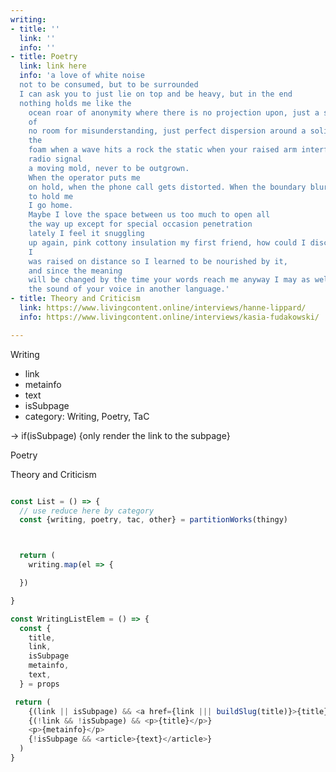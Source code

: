 ```yaml
---
writing:
- title: ''
  link: ''
  info: ''
- title: Poetry
  link: link here
  info: 'a love of white noise  
  not to be consumed, but to be surrounded  
  I can ask you to just lie on top and be heavy, but in the end  
  nothing holds me like the
    ocean roar of anonymity where there is no projection upon, just a surrounding
    of   
    no room for misunderstanding, just perfect dispersion around a solid object:  
    the
    foam when a wave hits a rock the static when your raised arm interferes with the
    radio signal  
    a moving mold, never to be outgrown.  
    When the operator puts me
    on hold, when the phone call gets distorted. When the boundary blurs and dilates
    to hold me  
    I go home.  
    Maybe I love the space between us too much to open all
    the way up except for special occasion penetration   
    lately I feel it snuggling
    up again, pink cottony insulation my first friend, how could I discard it?   
    I
    was raised on distance so I learned to be nourished by it,   
    and since the meaning
    will be changed by the time your words reach me anyway I may as well listen to
    the sound of your voice in another language.'
- title: Theory and Criticism
  link: https://www.livingcontent.online/interviews/hanne-lippard/
  info: https://www.livingcontent.online/interviews/kasia-fudakowski/

---
```



Writing
* link
* metainfo
* text
* isSubpage
* category: Writing, Poetry, TaC


-> if(isSubpage) {only render the link to the subpage}

Poetry

Theory and Criticism

```js

const List = () => {
  // use reduce here by category
  const {writing, poetry, tac, other} = partitionWorks(thingy)



  return (
    writing.map(el => {

  })

}

const WritingListElem = () => {
  const {
    title,
    link,
    isSubpage
    metainfo,
    text,
  } = props

 return (
    {(link || isSubpage) && <a href={link ||| buildSlug(title)}>{title}</a>}
    {(!link && !isSubpage) && <p>{title}</p>}
    <p>{metainfo}</p>
    {!isSubpage && <article>{text}</article>}
  )
}

```